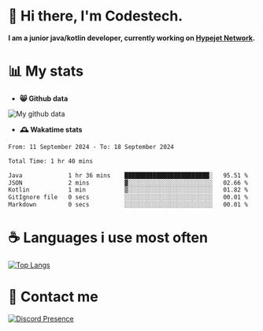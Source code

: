 # 👋 Hi there, I'm Codestech.
**I am a junior java/kotlin developer, currently working on [Hypejet Network](https://github.com/Hypejet).**

# 📊 My stats
- **😸 Github data**

![My github data](https://github-readme-stats.vercel.app/api?username=Codestech1&count_private=true&include_all_commits=true&theme=codeSTACKr)

- **🕰️ Wakatime stats**
<!--START_SECTION:waka-->

```txt
From: 11 September 2024 - To: 18 September 2024

Total Time: 1 hr 40 mins

Java             1 hr 36 mins    ████████████████████████░   95.51 %
JSON             2 mins          ▓░░░░░░░░░░░░░░░░░░░░░░░░   02.66 %
Kotlin           1 min           ▒░░░░░░░░░░░░░░░░░░░░░░░░   01.82 %
GitIgnore file   0 secs          ░░░░░░░░░░░░░░░░░░░░░░░░░   00.01 %
Markdown         0 secs          ░░░░░░░░░░░░░░░░░░░░░░░░░   00.01 %
```

<!--END_SECTION:waka-->

# ☕ Languages i use most often
[![Top Langs](https://github-readme-stats.vercel.app/api/top-langs/?username=Codestech1&layout=compact&langs_count=8&exclude_repo=window5000.github.io&theme=codeSTACKr)](https://github.com/anuraghazra/github-readme-stats)

# 💬 Contact me
[![Discord Presence](https://lanyard.cnrad.dev/api/650718742157852740)](https://discord.com/users/650718742157852740)
</br>
